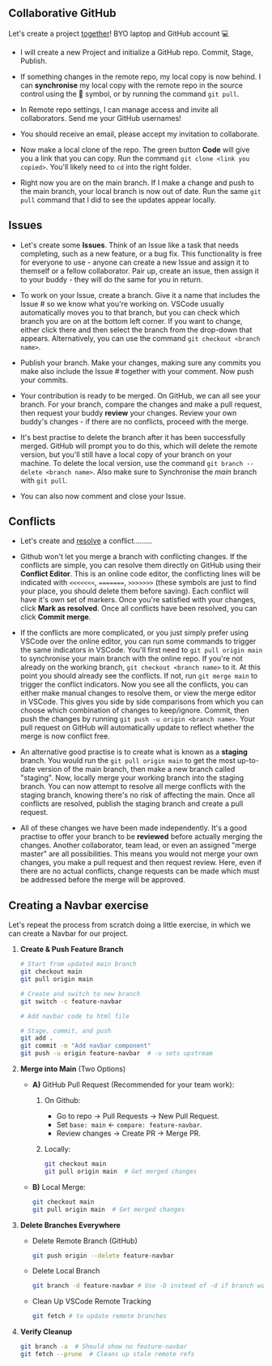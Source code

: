 ## Collaborative GitHub

Let's create a project [together](https://medium.com/@jonathanmines/the-ultimate-github-collaboration-guide-df816e98fb67)! BYO laptop and GitHub account 💻

- I will create a new Project and initialize a GitHub repo. Commit, Stage, Publish.

- If something changes in the remote repo, my local copy is now behind. I can **synchronise** my local copy with the remote repo in the source control using the 🔁 symbol, or by running the command `git pull`.

- In Remote repo settings, I can manage access and invite all collaborators. Send me your GitHub usernames!

- You should receive an email, please accept my invitation to collaborate.

- Now make a local clone of the repo. The green button **Code** will give you a link that you can copy. Run the command `git clone <link you copied>`. You'll likely need to `cd` into the right folder.

- Right now you are on the main branch. If I make a change and push to the main branch, your local branch is now out of date. Run the same `git pull` command that I did to see the updates appear locally.

## Issues

- Let's create some **Issues**. Think of an Issue like a task that needs completing, such as a new feature, or a bug fix. This functionality is free for everyone to use - anyone can create a new Issue and assign it to themself or a fellow collaborator. Pair up, create an issue, then assign it to your buddy - they will do the same for you in return.

- To work on your Issue, create a branch. Give it a name that includes the Issue # so we know what you're working on. VSCode usually automatically moves you to that branch, but you can check which branch you are on at the bottom left corner. If you want to change, either click there and then select the branch from the drop-down that appears. Alternatively, you can use the command `git checkout <branch name>`.

- Publish your branch. Make your changes, making sure any commits you make also include the Issue # together with your comment. Now push your commits.

- Your contribution is ready to be merged. On GitHub, we can all see your branch. For your branch, compare the changes and make a pull request, then request your buddy **review** your changes. Review your own buddy's changes - if there are no conflicts, proceed with the merge.

- It's best practise to delete the branch after it has been successfully merged. GitHub will prompt you to do this, which will delete the remote version, but you'll still have a local copy of your branch on your machine. To delete the local version, use the command `git branch --delete <branch name>`. Also make sure to Synchronise the _main_ branch with `git pull`.

- You can also now comment and close your Issue.

## Conflicts

- Let's create and [resolve](https://docs.github.com/en/pull-requests/collaborating-with-pull-requests/addressing-merge-conflicts/about-merge-conflicts) a conflict.........

- Github won't let you merge a branch with conflicting changes. If the conflicts are simple, you can resolve them directly on GitHub using their **Conflict Editor**. This is an online code editor, the conflicting lines will be indicated with `<<<<<<<`, `=======`, `>>>>>>>` (these symbols are just to find your place, you should delete them before saving). Each conflict will have it's own set of markers. Once you're satisfied with your changes, click **Mark as resolved**. Once all conflicts have been resolved, you can click **Commit merge**.

- If the conflicts are more complicated, or you just simply prefer using VSCode over the online editor, you can run some commands to trigger the same indicators in VSCode. You'll first need to `git pull origin main` to synchronise your main branch with the online repo. If you're not already on the working branch, `git checkout <branch name>` to it. At this point you should already see the conflicts. If not, run `git merge main` to trigger the conflict indicators. Now you see all the conflicts, you can either make manual changes to resolve them, or view the merge editor in VSCode. This gives you side by side comparisons from which you can choose which combination of changes to keep/ignore. Commit, then push the changes by running `git push -u origin <branch name>`. Your pull request on GitHub will automatically update to reflect whether the merge is now conflict free.

- An alternative good practise is to create what is known as a **staging** branch. You would run the `git pull origin main` to get the most up-to-date version of the main branch, then make a new branch called "staging". Now, locally merge your working branch into the staging branch. You can now attempt to resolve all merge conflicts with the staging branch, knowing there's no risk of affecting the main. Once all conflicts are resolved, publish the staging branch and create a pull request.

- All of these changes we have been made independently. It's a good practise to offer your branch to be **reviewed** before actually merging the changes. Another collaborator, team lead, or even an assigned "merge master" are all possibilities. This means you would not merge your own changes, you make a pull request and then request review. Here, even if there are no actual conflicts, change requests can be made which must be addressed before the merge will be approved.

## Creating a Navbar exercise

Let's repeat the process from scratch doing a little exercise, in which we can create a Navbar for our project.

1. **Create & Push Feature Branch**

   ```bash
   # Start from updated main branch
   git checkout main
   git pull origin main

   # Create and switch to new branch
   git switch -c feature-navbar

   # Add navbar code to html file

   # Stage, commit, and push
   git add .
   git commit -m "Add navbar component"
   git push -u origin feature-navbar  # -u sets upstream
   ```

2. **Merge into Main** (Two Options)

   - **A)** GitHub Pull Request (Recommended for your team work):

     1. On Github:
        - Go to repo → Pull Requests → New Pull Request.
        - Set `base: main` ← `compare: feature-navbar`.
        - Review changes → Create PR → Merge PR.
     2. Locally:

        ```bash
        git checkout main
        git pull origin main  # Get merged changes
        ```

   - **B)** Local Merge:

     ```bash
     git checkout main
     git pull origin main  # Get merged changes
     ```

3. **Delete Branches Everywhere**

   - Delete Remote Branch (GitHub)

     ```bash
     git push origin --delete feature-navbar
     ```

   - Delete Local Branch

     ```bash
     git branch -d feature-navbar # Use -D instead of -d if branch wasn't merged
     ```

   - Clean Up VSCode Remote Tracking

     ```bash
     git fetch # to update remote branches
     ```

4. **Verify Cleanup**

   ```bash
   git branch -a  # Should show no feature-navbar
   git fetch --prune  # Cleans up stale remote refs
   ```
